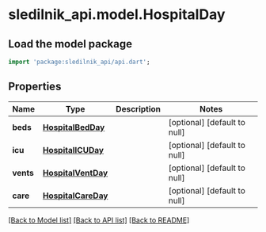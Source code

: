 # sledilnik_api.model.HospitalDay

## Load the model package
```dart
import 'package:sledilnik_api/api.dart';
```

## Properties
Name | Type | Description | Notes
------------ | ------------- | ------------- | -------------
**beds** | [**HospitalBedDay**](HospitalBedDay.md) |  | [optional] [default to null]
**icu** | [**HospitalICUDay**](HospitalICUDay.md) |  | [optional] [default to null]
**vents** | [**HospitalVentDay**](HospitalVentDay.md) |  | [optional] [default to null]
**care** | [**HospitalCareDay**](HospitalCareDay.md) |  | [optional] [default to null]

[[Back to Model list]](../README.md#documentation-for-models) [[Back to API list]](../README.md#documentation-for-api-endpoints) [[Back to README]](../README.md)


